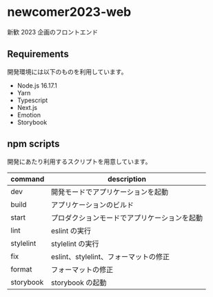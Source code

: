 # newcomer2023-web

新歓 2023 企画のフロントエンド

## Requirements

開発環境には以下のものを利用しています。

- Node.js 16.17.1
- Yarn
- Typescript
- Next.js
- Emotion
- Storybook

## npm scripts

開発にあたり利用するスクリプトを用意しています。

| command   | description                                  |
| --------- | -------------------------------------------- |
| dev       | 開発モードでアプリケーションを起動           |
| build     | アプリケーションのビルド                     |
| start     | プロダクションモードでアプリケーションを起動 |
| lint      | eslint の実行                                |
| stylelint | stylelint の実行                             |
| fix       | eslint、stylelint、フォーマットの修正        |
| format    | フォーマットの修正                           |
| storybook | storybook の起動                             |
